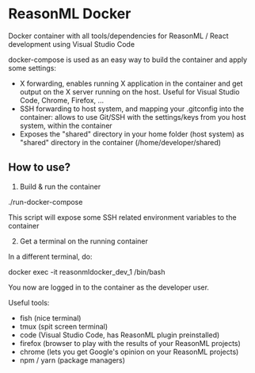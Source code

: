 # ReasonML Docker

Docker container with all tools/dependencies for ReasonML / React development using Visual Studio Code

docker-compose is used as an easy way to build the container and apply some settings:

- X forwarding, enables running X application in the container and get output on the X server running on the host. Useful for Visual Studio Code, Chrome, Firefox, ...
- SSH forwarding to host system, and mapping your .gitconfig into the container: allows to use Git/SSH with the settings/keys from you host system, within the container
- Exposes the "shared" directory in your home folder (host system) as "shared" directory in the container (/home/developer/shared)

## How to use?

1. Build & run the container

./run-docker-compose

This script will expose some SSH related environment variables to the container

2. Get a terminal on the running container

In a different terminal, do:

docker exec -it reasonmldocker_dev_1 /bin/bash

You now are logged in to the container as the developer user. 

Useful tools:

- fish (nice terminal)
- tmux (spit screen terminal)
- code (Visual Studio Code, has ReasonML plugin preinstalled)
- firefox (browser to play with the results of your ReasonML projects)
- chrome (lets you get Google's opinion on your ReasonML projects)
- npm / yarn (package managers)




